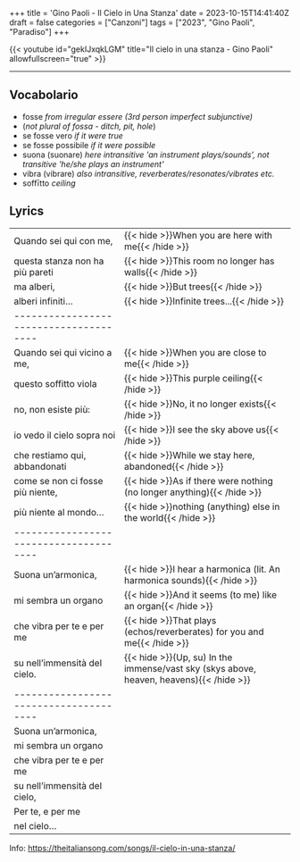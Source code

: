 +++
title = 'Gino Paoli - Il Cielo in Una Stanza'
date = 2023-10-15T14:41:40Z
draft = false
categories = ["Canzoni"]
tags = ["2023", "Gino Paoli", "Paradiso"]
+++

{{< youtube id="gekIJxqkLGM" title="Il cielo in una stanza - Gino Paoli" allowfullscreen="true" >}}

***

## Vocabolario

- fosse *from irregular essere (3rd person imperfect subjunctive)*
- (*not plural of fossa - ditch, pit, hole*)
- se fosse vero *if it were true*
- se fosse possibile *if it were possible*
- suona (suonare) *here intransitive 'an instrument plays/sounds', not transitive 'he/she plays an instrument'*
- vibra (vibrare) *also intransitive, reverberates/resonates/vibrates etc.*
- soffītto *ceiling*

## Lyrics

| | |
|------------|-----------|
| Quando sei qui con me, | {{< hide >}}When you are here with me{{< /hide >}} |
| questa stanza non ha più pareti | {{< hide >}}This room no longer has walls{{< /hide >}} |
| ma alberi, | {{< hide >}}But trees{{< /hide >}} |
| alberi infiniti… | {{< hide >}}Infinite trees...{{< /hide >}} |
| -------------------------------------- | |
| Quando sei qui vicino a me, | {{< hide >}}When you are close to me{{< /hide >}} |
| questo soffitto viola | {{< hide >}}This purple ceiling{{< /hide >}} |
| no, non esiste più: | {{< hide >}}No, it no longer exists{{< /hide >}} |
| io vedo il cielo sopra noi | {{< hide >}}I see the sky above us{{< /hide >}} |
| che restiamo qui, abbandonati | {{< hide >}}While we stay here, abandoned{{< /hide >}} |
| come se non ci fosse più niente, | {{< hide >}}As if there were nothing (no longer anything){{< /hide >}} |
| più niente al mondo… | {{< hide >}}nothing (anything) else in the world{{< /hide >}} |
| -------------------------------------- |
| Suona un’armonica, | {{< hide >}}I hear a harmonica (lit. An harmonica sounds){{< /hide >}} |
| mi sembra un organo | {{< hide >}}And it seems (to me) like an organ{{< /hide >}} |
| che vibra per te e per me | {{< hide >}}That plays (echos/reverberates) for you and me{{< /hide >}} |
| su nell’immensità del cielo. | {{< hide >}}(Up, su) In the immense/vast sky (skys above, heaven, heavens){{< /hide >}} |
| -------------------------------------- |
| Suona un’armonica, | |
| mi sembra un organo | |
| che vibra per te e per me | |
| su nell’immensità del cielo, | |
| Per te, e per me | |
| nel cielo… | |

Info: https://theitaliansong.com/songs/il-cielo-in-una-stanza/
